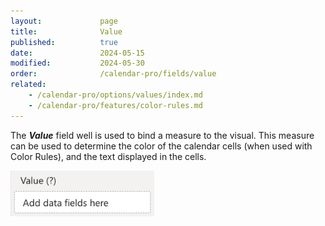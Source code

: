 ```yaml
---
layout:             page
title:              Value
published:          true
date:               2024-05-15
modified:           2024-05-30
order:              /calendar-pro/fields/value
related:
    - /calendar-pro/options/values/index.md
    - /calendar-pro/features/color-rules.md
---
```

The ***Value*** field well is used to bind a measure to the visual. This measure can be used to determine the color of the calendar cells (when used with Color Rules), and the text displayed in the cells.

<img src="images/value-field.png" width="230">